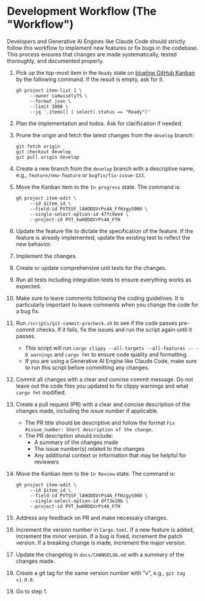 # Development Workflow (The "Workflow")

Developers and Generative AI Engines like Claude Code should strictly follow this workflow to implement new features or fix bugs in the codebase. This process ensures that changes are made systematically, tested thoroughly, and documented properly.

1. Pick up the top-most item in the `Ready` state on [blueline GitHub Kanban](https://github.com/users/samwisely75/projects/1) by the following command. If the result is empty, ask for it.

    ```shell
    gh project item-list 1 \
         --owner samwisely75 \
         --format json \
         --limit 1000 \
         --jq '.items[] | select(.status == "Ready")'
    ```

1. Plan the implementation and todos. Ask for clarification if needed.
1. Prune the origin and fetch the latest changes from the `develop` branch:

    ```shell
    git fetch origin
    git checkout develop
    git pull origin develop
    ```

1. Create a new branch from the `develop` branch with a descriptive name, e.g., `feature/new-feature` or `bugfix/fix-issue-123`.
1. Move the Kanban item to the `In progress` state. The command is:

    ```shell
    gh project item-edit \
         --id $item_id \
         --field-id PVTSSF_lAHODQVrPs4A_FfHzgyS000 \
         --single-select-option-id 47fc9ee4 \
         --project-id PVT_kwHODQVrPs4A_FfH
    ```

1. Update the feature file to dictate the specification of the feature. If the feature is already implemented, update the existing test to reflect the new behavior.
1. Implement the changes.
1. Create or update comprehensive unit tests for the changes.
1. Run all tests including integration tests to ensure everything works as expected.
1. Make sure to leave comments following the coding guidelines. It is particularly important to leave comments when you change the code for a bug fix.
1. Run `/scripts/git-commit-precheck.sh` to see if the code passes pre-commit checks. If it fails, fix the issues and run the script again until it passes.
     - This script will run `cargo clippy --all-targets --all-features -- -D warnings` and `cargo fmt` to ensure code quality and formatting.
     - If you are using a Generative AI Engine like Claude Code, make sure to run this script before committing any changes.
1. Commit all changes with a clear and concise commit message. Do not leave out the code files you updated to fix clippy warnings and what `cargo fmt` modified.
1. Create a pull request (PR) with a clear and concise description of the changes made, including the issue number if applicable.
     - The PR title should be descriptive and follow the format `Fix #issue_number: Short description of the change`.
     - The PR description should include:
        - A summary of the changes made
        - The issue number(s) related to the changes
        - Any additional context or information that may be helpful for reviewers
1. Move the Kanban item to the `In Review` state. The command is:

    ```shell
    gh project item-edit \
         --id $item_id \
         --field-id PVTSSF_lAHODQVrPs4A_FfHzgyS000 \
         --single-select-option-id df73e18b \
         --project-id PVT_kwHODQVrPs4A_FfH
    ```

1. Address any feedback on PR and make necessary changes.
1. Increment the version number in `Cargo.toml`. If a new feature is added, increment the minor version. If a bug is fixed, increment the patch version. If a breaking change is made, increment the major version.
1. Update the changelog in `docs/CHANGELOG.md` with a summary of the changes made.
1. Create a git tag for the same version number with "v", e.g., `git tag v1.0.0`.
1. Go to step 1.

